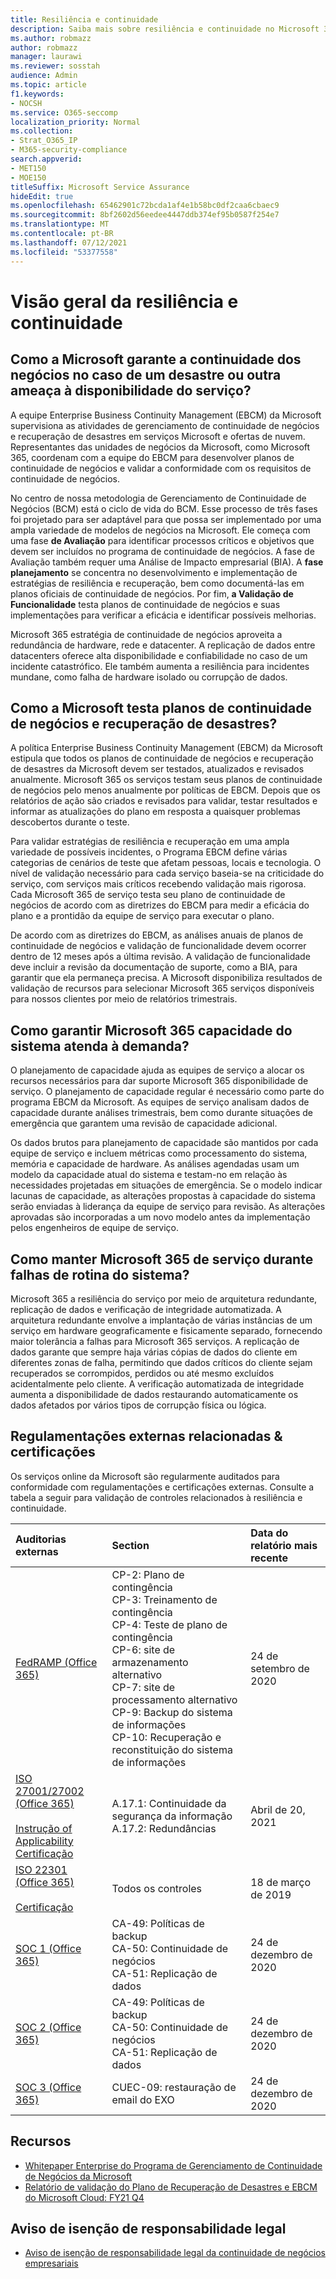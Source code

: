 ```yaml
---
title: Resiliência e continuidade
description: Saiba mais sobre resiliência e continuidade no Microsoft 365
ms.author: robmazz
author: robmazz
manager: laurawi
ms.reviewer: sosstah
audience: Admin
ms.topic: article
f1.keywords:
- NOCSH
ms.service: O365-seccomp
localization_priority: Normal
ms.collection:
- Strat_O365_IP
- M365-security-compliance
search.appverid:
- MET150
- MOE150
titleSuffix: Microsoft Service Assurance
hideEdit: true
ms.openlocfilehash: 65462901c72bcda1af4e1b58bc0df2caa6cbaec9
ms.sourcegitcommit: 8bf2602d56eedee4447ddb374ef95b0587f254e7
ms.translationtype: MT
ms.contentlocale: pt-BR
ms.lasthandoff: 07/12/2021
ms.locfileid: "53377558"
---
```

# <a name="resiliency-and-continuity-overview"></a>Visão geral da resiliência e continuidade

## <a name="how-does-microsoft-ensure-business-continuity-in-the-case-of-a-disaster-or-other-threat-to-service-availability"></a>Como a Microsoft garante a continuidade dos negócios no caso de um desastre ou outra ameaça à disponibilidade do serviço?

A equipe Enterprise Business Continuity Management (EBCM) da Microsoft supervisiona as atividades de gerenciamento de continuidade de negócios e recuperação de desastres em serviços Microsoft e ofertas de nuvem. Representantes das unidades de negócios da Microsoft, como Microsoft 365, coordenam com a equipe do EBCM para desenvolver planos de continuidade de negócios e validar a conformidade com os requisitos de continuidade de negócios.

No centro de nossa metodologia de Gerenciamento de Continuidade de Negócios (BCM) está o ciclo de vida do BCM. Esse processo de três fases foi projetado para ser adaptável para que possa ser implementado por uma ampla variedade de modelos de negócios na Microsoft. Ele começa com uma fase **de Avaliação** para identificar processos críticos e objetivos que devem ser incluídos no programa de continuidade de negócios. A fase de Avaliação também requer uma Análise de Impacto empresarial (BIA). A **fase planejamento** se concentra no desenvolvimento e implementação de estratégias de resiliência e recuperação, bem como documentá-las em planos oficiais de continuidade de negócios. Por fim, **a Validação de Funcionalidade** testa planos de continuidade de negócios e suas implementações para verificar a eficácia e identificar possíveis melhorias.

Microsoft 365 estratégia de continuidade de negócios aproveita a redundância de hardware, rede e datacenter. A replicação de dados entre datacenters oferece alta disponibilidade e confiabilidade no caso de um incidente catastrófico. Ele também aumenta a resiliência para incidentes mundane, como falha de hardware isolado ou corrupção de dados.

## <a name="how-does-microsoft-test-business-continuity-and-disaster-recovery-plans"></a>Como a Microsoft testa planos de continuidade de negócios e recuperação de desastres?

A política Enterprise Business Continuity Management (EBCM) da Microsoft estipula que todos os planos de continuidade de negócios e recuperação de desastres da Microsoft devem ser testados, atualizados e revisados anualmente. Microsoft 365 os serviços testam seus planos de continuidade de negócios pelo menos anualmente por políticas de EBCM. Depois que os relatórios de ação são criados e revisados para validar, testar resultados e informar as atualizações do plano em resposta a quaisquer problemas descobertos durante o teste.

Para validar estratégias de resiliência e recuperação em uma ampla variedade de possíveis incidentes, o Programa EBCM define várias categorias de cenários de teste que afetam pessoas, locais e tecnologia. O nível de validação necessário para cada serviço baseia-se na criticidade do serviço, com serviços mais críticos recebendo validação mais rigorosa. Cada Microsoft 365 de serviço testa seu plano de continuidade de negócios de acordo com as diretrizes do EBCM para medir a eficácia do plano e a prontidão da equipe de serviço para executar o plano.

De acordo com as diretrizes do EBCM, as análises anuais de planos de continuidade de negócios e validação de funcionalidade devem ocorrer dentro de 12 meses após a última revisão. A validação de funcionalidade deve incluir a revisão da documentação de suporte, como a BIA, para garantir que ela permaneça precisa. A Microsoft disponibiliza resultados de validação de recursos para selecionar Microsoft 365 serviços disponíveis para nossos clientes por meio de relatórios trimestrais.

## <a name="how-does-microsoft-365-ensure-system-capacity-meets-demand"></a>Como garantir Microsoft 365 capacidade do sistema atenda à demanda?

O planejamento de capacidade ajuda as equipes de serviço a alocar os recursos necessários para dar suporte Microsoft 365 disponibilidade de serviço. O planejamento de capacidade regular é necessário como parte do programa EBCM da Microsoft. As equipes de serviço analisam dados de capacidade durante análises trimestrais, bem como durante situações de emergência que garantem uma revisão de capacidade adicional.

Os dados brutos para planejamento de capacidade são mantidos por cada equipe de serviço e incluem métricas como processamento do sistema, memória e capacidade de hardware. As análises agendadas usam um modelo da capacidade atual do sistema e testam-no em relação às necessidades projetadas em situações de emergência. Se o modelo indicar lacunas de capacidade, as alterações propostas à capacidade do sistema serão enviadas à liderança da equipe de serviço para revisão. As alterações aprovadas são incorporadas a um novo modelo antes da implementação pelos engenheiros de equipe de serviço.

## <a name="how-does-microsoft-365-maintain-service-availability-during-routine-system-failures"></a>Como manter Microsoft 365 de serviço durante falhas de rotina do sistema?

Microsoft 365 a resiliência do serviço por meio de arquitetura redundante, replicação de dados e verificação de integridade automatizada. A arquitetura redundante envolve a implantação de várias instâncias de um serviço em hardware geograficamente e fisicamente separado, fornecendo maior tolerância a falhas para Microsoft 365 serviços. A replicação de dados garante que sempre haja várias cópias de dados do cliente em diferentes zonas de falha, permitindo que dados críticos do cliente sejam recuperados se corrompidos, perdidos ou até mesmo excluídos acidentalmente pelo cliente. A verificação automatizada de integridade aumenta a disponibilidade de dados restaurando automaticamente os dados afetados por vários tipos de corrupção física ou lógica.

## <a name="related-external-regulations--certifications"></a>Regulamentações externas relacionadas & certificações

Os serviços online da Microsoft são regularmente auditados para conformidade com regulamentações e certificações externas. Consulte a tabela a seguir para validação de controles relacionados à resiliência e continuidade.

| **Auditorias externas** | **Section** | **Data do relatório mais recente** |
|:--------------------|:------------|:-----------------------|
| [FedRAMP (Office 365)](https://compliance.microsoft.com/compliancemanager) | CP-2: Plano de contingência <br> CP-3: Treinamento de contingência <br> CP-4: Teste de plano de contingência <br> CP-6: site de armazenamento alternativo <br> CP-7: site de processamento alternativo <br> CP-9: Backup do sistema de informações <br> CP-10: Recuperação e reconstituição do sistema de informações | 24 de setembro de 2020 |
| [ISO 27001/27002 (Office 365)](https://servicetrust.microsoft.com/ViewPage/MSComplianceGuideV3?command=Download&downloadType=Document&downloadId=8d625374-4f2d-49f8-9d37-a4281ba98222&tab=7027ead0-3d6b-11e9-b9e1-290b1eb4cdeb&docTab=7027ead0-3d6b-11e9-b9e1-290b1eb4cdeb_ISO_Reports) <br><br> [Instrução of Applicability](https://servicetrust.microsoft.com/ViewPage/MSComplianceGuideV3?command=Download&downloadType=Document&downloadId=c0df4ce8-c77e-4183-84eb-c8688470d8b1&tab=7027ead0-3d6b-11e9-b9e1-290b1eb4cdeb&docTab=7027ead0-3d6b-11e9-b9e1-290b1eb4cdeb_ISO_Reports) <br> [Certificação](https://servicetrust.microsoft.com/ViewPage/MSComplianceGuideV3?command=Download&downloadType=Document&downloadId=1e84a14a-2468-45ac-9412-5e53250d57ec&tab=7027ead0-3d6b-11e9-b9e1-290b1eb4cdeb&docTab=7027ead0-3d6b-11e9-b9e1-290b1eb4cdeb_ISO_Reports) | A.17.1: Continuidade da segurança da informação <br> A.17.2: Redundâncias | Abril de 20, 2021 |
| [ISO 22301 (Office 365)](https://servicetrust.microsoft.com/ViewPage/MSComplianceGuideV3?command=Download&downloadType=Document&downloadId=13951eb3-6339-4629-b80d-dd0d43812fe7&tab=7027ead0-3d6b-11e9-b9e1-290b1eb4cdeb&docTab=7027ead0-3d6b-11e9-b9e1-290b1eb4cdeb_ISO_Reports) <br><br> [Certificação](https://servicetrust.microsoft.com/ViewPage/MSComplianceGuideV3?command=Download&downloadType=Document&downloadId=2bb29cc0-53e7-4a53-a9de-871316e1b80c&tab=7027ead0-3d6b-11e9-b9e1-290b1eb4cdeb&docTab=7027ead0-3d6b-11e9-b9e1-290b1eb4cdeb_ISO_Reports) | Todos os controles | 18 de março de 2019 |
| [SOC 1 (Office 365)](https://servicetrust.microsoft.com/ViewPage/MSComplianceGuideV3?command=Download&downloadType=Document&downloadId=90df3f9c-3aaf-4dbf-99d0-ca9f2991721b&tab=7027ead0-3d6b-11e9-b9e1-290b1eb4cdeb&docTab=7027ead0-3d6b-11e9-b9e1-290b1eb4cdeb_SOC_%2F_SSAE_16_Reports) | CA-49: Políticas de backup <br> CA-50: Continuidade de negócios <br> CA-51: Replicação de dados | 24 de dezembro de 2020 |
| [SOC 2 (Office 365)](https://servicetrust.microsoft.com/ViewPage/MSComplianceGuideV3?command=Download&downloadType=Document&downloadId=a73c1738-7892-42b7-acd3-87b6371c53f6&tab=7027ead0-3d6b-11e9-b9e1-290b1eb4cdeb&docTab=7027ead0-3d6b-11e9-b9e1-290b1eb4cdeb_SOC_%2F_SSAE_16_Reports) | CA-49: Políticas de backup <br> CA-50: Continuidade de negócios <br> CA-51: Replicação de dados | 24 de dezembro de 2020 |
| [SOC 3 (Office 365)](https://servicetrust.microsoft.com/ViewPage/MSComplianceGuideV3?command=Download&downloadType=Document&downloadId=274054e5-4968-48d2-bf94-9a8eda5d7a93&tab=7027ead0-3d6b-11e9-b9e1-290b1eb4cdeb&docTab=7027ead0-3d6b-11e9-b9e1-290b1eb4cdeb_SOC_%2F_SSAE_16_Reports) | CUEC-09: restauração de email do EXO | 24 de dezembro de 2020 |

## <a name="resources"></a>Recursos

- [Whitepaper Enterprise do Programa de Gerenciamento de Continuidade de Negócios da Microsoft](https://servicetrust.microsoft.com/ViewPage/TrustDocumentsV3?command=Download&downloadType=Document&downloadId=64f922a6-d624-40dd-a8ae-6f996b5186f3&tab=7f51cb60-3d6c-11e9-b2af-7bb9f5d2d913&docTab=7f) 
- [Relatório de validação do Plano de Recuperação de Desastres e EBCM do Microsoft Cloud: FY21 Q4](https://servicetrust.microsoft.com/ViewPage/TrustDocumentsV3?command=Download&downloadType=Document&downloadId=83dc940a-2078-4e14-8b7d-07128e5b453d&tab=7f51cb60-3d6c-11e9-b2af-7bb9f5d2d913&docTab=7f51cb60-3d6c-11e9-b2af-7bb9f5d2d913_FAQ_and_White_Papers)

## <a name="legal-disclaimer"></a>Aviso de isenção de responsabilidade legal

- [Aviso de isenção de responsabilidade legal da continuidade de negócios empresariais](assurance-ebcm-legal-disclaimer.md)